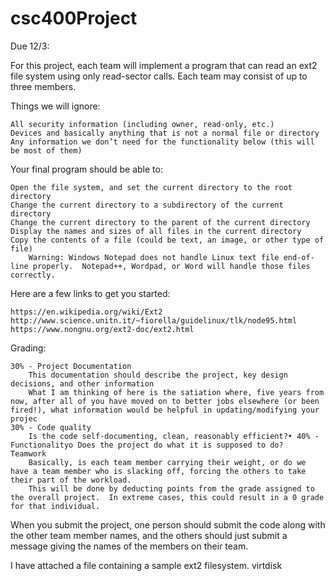# csc400Project



Due 12/3:

For this project, each team will implement a program that can read an ext2 file system using only read-sector calls.  Each team may consist of up to three members.

Things we will ignore:

    All security information (including owner, read-only, etc.)
    Devices and basically anything that is not a normal file or directory
    Any information we don’t need for the functionality below (this will be most of them)

Your final program should be able to:

    Open the file system, and set the current directory to the root directory
    Change the current directory to a subdirectory of the current directory
    Change the current directory to the parent of the current directory
    Display the names and sizes of all files in the current directory
    Copy the contents of a file (could be text, an image, or other type of file)
        Warning: Windows Notepad does not handle Linux text file end-of-line properly.  Notepad++, Wordpad, or Word will handle those files correctly.

Here are a few links to get you started:

    https://en.wikipedia.org/wiki/Ext2
    http://www.science.unitn.it/~fiorella/guidelinux/tlk/node95.html
    https://www.nongnu.org/ext2-doc/ext2.html

Grading:

    30% - Project Documentation
        This documentation should describe the project, key design decisions, and other information
        What I am thinking of here is the satiation where, five years from now, after all of you have moved on to better jobs elsewhere (or been fired!), what information would be helpful in updating/modifying your projec
    30% - Code quality
        Is the code self-documenting, clean, reasonably efficient?• 40% - Functionalityo Does the project do what it is supposed to do?
    Teamwork
        Basically, is each team member carrying their weight, or do we have a team member who is slacking off, forcing the others to take their part of the workload.
        This will be done by deducting points from the grade assigned to the overall project.  In extreme cases, this could result in a 0 grade for that individual.

When you submit the project, one person should submit the code along with the other team member names, and the others should just submit a message giving the names of the members on their team.

I have attached a file containing a sample ext2 filesystem.
virtdisk
